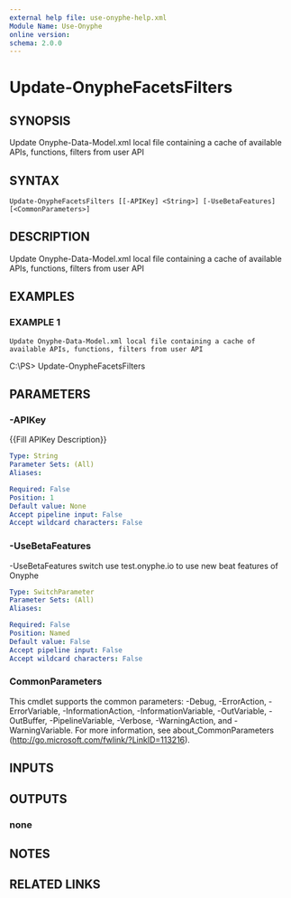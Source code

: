 ```yaml
---
external help file: use-onyphe-help.xml
Module Name: Use-Onyphe
online version:
schema: 2.0.0
---
```


# Update-OnypheFacetsFilters

## SYNOPSIS
Update Onyphe-Data-Model.xml local file containing a cache of available APIs, functions, filters from user API

## SYNTAX

```
Update-OnypheFacetsFilters [[-APIKey] <String>] [-UseBetaFeatures] [<CommonParameters>]
```

## DESCRIPTION
Update Onyphe-Data-Model.xml local file containing a cache of available APIs, functions, filters from user API

## EXAMPLES

### EXAMPLE 1
```
Update Onyphe-Data-Model.xml local file containing a cache of available APIs, functions, filters from user API
```

C:\PS\> Update-OnypheFacetsFilters

## PARAMETERS

### -APIKey
{{Fill APIKey Description}}

```yaml
Type: String
Parameter Sets: (All)
Aliases:

Required: False
Position: 1
Default value: None
Accept pipeline input: False
Accept wildcard characters: False
```

### -UseBetaFeatures
-UseBetaFeatures switch
use test.onyphe.io to use new beat features of Onyphe

```yaml
Type: SwitchParameter
Parameter Sets: (All)
Aliases:

Required: False
Position: Named
Default value: False
Accept pipeline input: False
Accept wildcard characters: False
```

### CommonParameters
This cmdlet supports the common parameters: -Debug, -ErrorAction, -ErrorVariable, -InformationAction, -InformationVariable, -OutVariable, -OutBuffer, -PipelineVariable, -Verbose, -WarningAction, and -WarningVariable. For more information, see about_CommonParameters (http://go.microsoft.com/fwlink/?LinkID=113216).

## INPUTS

## OUTPUTS

### none
## NOTES

## RELATED LINKS
